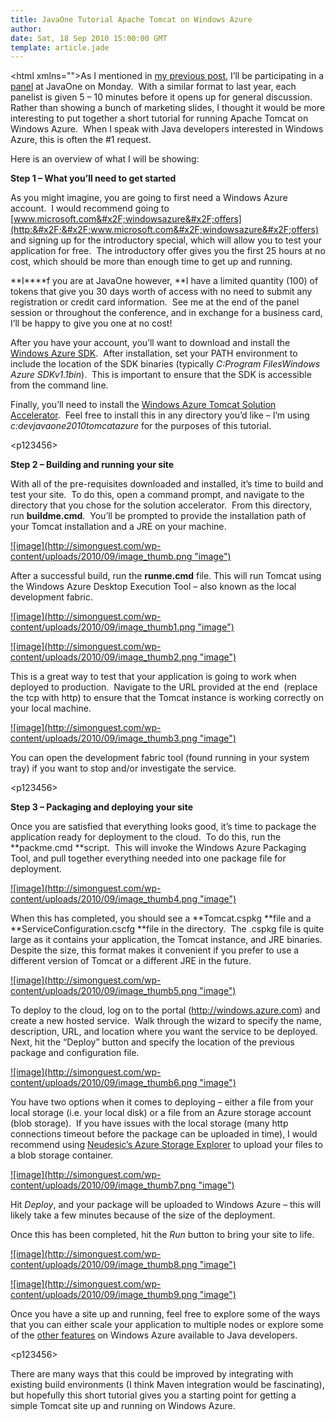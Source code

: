```yaml
---
title: JavaOne Tutorial Apache Tomcat on Windows Azure
author: 
date: Sat, 18 Sep 2010 15:00:00 GMT
template: article.jade
---
```


&lt;html xmlns=&quot;&quot;&gt;As I mentioned in [my previous post](http:&#x2F;&#x2F;simonguest.com&#x2F;2010&#x2F;09&#x2F;08&#x2F;speaking-at-javaone-2010&#x2F;), I’ll be participating in a [panel](http:&#x2F;&#x2F;www.eventreg.com&#x2F;cc250&#x2F;sessionDetail.jsp?SID=313962) at JavaOne on Monday.  With a similar format to last year, each panelist is given 5 – 10 minutes before it opens up for general discussion. Rather than showing a bunch of marketing slides, I thought it would be more interesting to put together a short tutorial for running Apache Tomcat on Windows Azure.  When I speak with Java developers interested in Windows Azure, this is often the #1 request.

Here is an overview of what I will be showing:

**Step 1 – What you’ll need to get started**

As you might imagine, you are going to first need a Windows Azure account.  I would recommend going to [www.microsoft.com&#x2F;windowsazure&#x2F;offers](http:&#x2F;&#x2F;www.microsoft.com&#x2F;windowsazure&#x2F;offers) and signing up for the introductory special, which will allow you to test your application for free.  The introductory offer gives you the first 25 hours at no cost, which should be more than enough time to get up and running.

**I****f you are at JavaOne however, **I have a limited quantity (100) of tokens that give you 30 days worth of access with no need to submit any registration or credit card information.  See me at the end of the panel session or throughout the conference, and in exchange for a business card, I’ll be happy to give you one at no cost!

After you have your account, you’ll want to download and install the [Windows Azure SDK](http:&#x2F;&#x2F;go.microsoft.com&#x2F;fwlink&#x2F;?LinkID=130232).  After installation, set your PATH environment to include the location of the SDK binaries (typically _C:Program FilesWindows Azure SDKv1.1bin_).  This is important to ensure that the SDK is accessible from the command line.

Finally, you’ll need to install the [Windows Azure Tomcat Solution Accelerator](http:&#x2F;&#x2F;code.msdn.microsoft.com&#x2F;winazuretomcat).  Feel free to install this in any directory you’d like – I’m using _c:devjavaone2010tomcatazure_ for the purposes of this tutorial.

&lt;p$1$2$3$4$5$6&gt;

**Step 2 – Building and running your site**

With all of the pre-requisites downloaded and installed, it’s time to build and test your site.  To do this, open a command prompt, and navigate to the directory that you chose for the solution accelerator.  From this directory, run **buildme.cmd**.  You’ll be prompted to provide the installation path of your Tomcat installation and a JRE on your machine.

[![image](http:&#x2F;&#x2F;simonguest.com&#x2F;wp-content&#x2F;uploads&#x2F;2010&#x2F;09&#x2F;image_thumb.png &quot;image&quot;)](http:&#x2F;&#x2F;simonguest.com&#x2F;wp-content&#x2F;uploads&#x2F;2010&#x2F;09&#x2F;image.png)

After a successful build, run the **runme.cmd** file. This will run Tomcat using the Windows Azure Desktop Execution Tool – also known as the local development fabric.

[![image](http:&#x2F;&#x2F;simonguest.com&#x2F;wp-content&#x2F;uploads&#x2F;2010&#x2F;09&#x2F;image_thumb1.png &quot;image&quot;)](http:&#x2F;&#x2F;simonguest.com&#x2F;wp-content&#x2F;uploads&#x2F;2010&#x2F;09&#x2F;image1.png)

[![image](http:&#x2F;&#x2F;simonguest.com&#x2F;wp-content&#x2F;uploads&#x2F;2010&#x2F;09&#x2F;image_thumb2.png &quot;image&quot;)](http:&#x2F;&#x2F;simonguest.com&#x2F;wp-content&#x2F;uploads&#x2F;2010&#x2F;09&#x2F;image2.png)

This is a great way to test that your application is going to work when deployed to production.  Navigate to the URL provided at the end  (replace the tcp with http) to ensure that the Tomcat instance is working correctly on your local machine.

[![image](http:&#x2F;&#x2F;simonguest.com&#x2F;wp-content&#x2F;uploads&#x2F;2010&#x2F;09&#x2F;image_thumb3.png &quot;image&quot;)](http:&#x2F;&#x2F;simonguest.com&#x2F;wp-content&#x2F;uploads&#x2F;2010&#x2F;09&#x2F;image3.png)

You can open the development fabric tool (found running in your system tray) if you want to stop and&#x2F;or investigate the service.

&lt;p$1$2$3$4$5$6&gt;

**Step 3 – Packaging and deploying your site**

Once you are satisfied that everything looks good, it’s time to package the application ready for deployment to the cloud.  To do this, run the **packme.cmd **script.  This will invoke the Windows Azure Packaging Tool, and pull together everything needed into one package file for deployment.

[![image](http:&#x2F;&#x2F;simonguest.com&#x2F;wp-content&#x2F;uploads&#x2F;2010&#x2F;09&#x2F;image_thumb4.png &quot;image&quot;)](http:&#x2F;&#x2F;simonguest.com&#x2F;wp-content&#x2F;uploads&#x2F;2010&#x2F;09&#x2F;image4.png)

When this has completed, you should see a **Tomcat.cspkg **file and a **ServiceConfiguration.cscfg **file in the directory.  The .cspkg file is quite large as it contains your application, the Tomcat instance, and JRE binaries.  Despite the size, this format makes it convenient if you prefer to use a different version of Tomcat or a different JRE in the future.

[![image](http:&#x2F;&#x2F;simonguest.com&#x2F;wp-content&#x2F;uploads&#x2F;2010&#x2F;09&#x2F;image_thumb5.png &quot;image&quot;)](http:&#x2F;&#x2F;simonguest.com&#x2F;wp-content&#x2F;uploads&#x2F;2010&#x2F;09&#x2F;image5.png)

To deploy to the cloud, log on to the portal ([http:&#x2F;&#x2F;windows.azure.com](http:&#x2F;&#x2F;windows.azure.com)) and create a new hosted service.  Walk through the wizard to specify the name, description, URL, and location where you want the service to be deployed.  Next, hit the “Deploy” button and specify the location of the previous package and configuration file.

[![image](http:&#x2F;&#x2F;simonguest.com&#x2F;wp-content&#x2F;uploads&#x2F;2010&#x2F;09&#x2F;image_thumb6.png &quot;image&quot;)](http:&#x2F;&#x2F;simonguest.com&#x2F;wp-content&#x2F;uploads&#x2F;2010&#x2F;09&#x2F;image6.png)

You have two options when it comes to deploying – either a file from your local storage (i.e. your local disk) or a file from an Azure storage account (blob storage).  If you have issues with the local storage (many http connections timeout before the package can be uploaded in time), I would recommend using [Neudesic’s Azure Storage Explorer](http:&#x2F;&#x2F;azurestorageexplorer.codeplex.com&#x2F;) to upload your files to a blob storage container.

[![image](http:&#x2F;&#x2F;simonguest.com&#x2F;wp-content&#x2F;uploads&#x2F;2010&#x2F;09&#x2F;image_thumb7.png &quot;image&quot;)](http:&#x2F;&#x2F;simonguest.com&#x2F;wp-content&#x2F;uploads&#x2F;2010&#x2F;09&#x2F;image7.png)

Hit _Deploy_, and your package will be uploaded to Windows Azure – this will likely take a few minutes because of the size of the deployment.

Once this has been completed, hit the _Run_ button to bring your site to life.

[![image](http:&#x2F;&#x2F;simonguest.com&#x2F;wp-content&#x2F;uploads&#x2F;2010&#x2F;09&#x2F;image_thumb8.png &quot;image&quot;)](http:&#x2F;&#x2F;simonguest.com&#x2F;wp-content&#x2F;uploads&#x2F;2010&#x2F;09&#x2F;image8.png)

[![image](http:&#x2F;&#x2F;simonguest.com&#x2F;wp-content&#x2F;uploads&#x2F;2010&#x2F;09&#x2F;image_thumb9.png &quot;image&quot;)](http:&#x2F;&#x2F;simonguest.com&#x2F;wp-content&#x2F;uploads&#x2F;2010&#x2F;09&#x2F;image9.png)

Once you have a site up and running, feel free to explore some of the ways that you can either scale your application to multiple nodes or explore some of the [other features](http:&#x2F;&#x2F;www.windowsazure4j.org) on Windows Azure available to Java developers.

&lt;p$1$2$3$4$5$6&gt;

There are many ways that this could be improved by integrating with existing build environments (I think Maven integration would be fascinating), but hopefully this short tutorial gives you a starting point for getting a simple Tomcat site up and running on Windows Azure.
